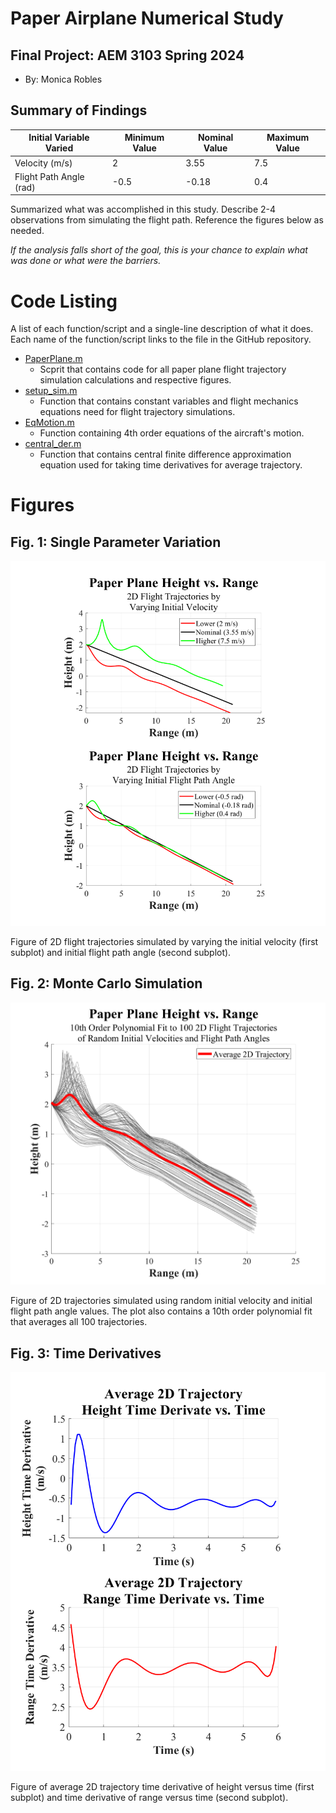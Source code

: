 # Paper Airplane Numerical Study
## Final Project: AEM 3103 Spring 2024

  - By: Monica Robles

## Summary of Findings

| Initial Variable Varied | Minimum Value | Nominal Value | Maximum Value |
|-------------------------|---------------|---------------|---------------|
| Velocity (m/s)          |       2       |      3.55     |      7.5      |
| Flight Path Angle (rad) |     -0.5      |     -0.18     |      0.4      |

  Summarized what was accomplished in this study.  Describe 2-4 observations from simulating the flight path.
  Reference the figures below as needed.

  *If the analysis falls short of the goal, this is your chance to explain what was done or what were the barriers.*
 
# Code Listing
  A list of each function/script and a single-line description of what it does. Each name of the function/script links to the file in the GitHub repository.

  - [PaperPlane.m](PaperPlane.m)
    - Scprit that contains code for all paper plane flight trajectory simulation calculations and respective figures. 
  - [setup_sim.m](setup_sim.m)
    - Function that contains constant variables and flight mechanics equations need for flight trajectory simulations. 
  - [EqMotion.m](EqMotion.m)
    - Function containing 4th order equations of the aircraft's motion. 
  - [central_der.m](central_der.m)
    - Function that contains central finite difference approximation equation used for taking time derivatives for average trajectory. 

# Figures

## Fig. 1: Single Parameter Variation
  ![Figure of 2D trajectories simulated by varying initial velocity (subplot 1) and initial flight path angle (subplot 2).](./Figures/Fig_1_single_param_var.png)

  Figure of 2D flight trajectories simulated by varying the initial velocity (first subplot) and initial flight path angle (second subplot). 

## Fig. 2: Monte Carlo Simulation
  ![Figure of 10th order polynomial fit to 100 2D trajectories of randomized initial variables.](./Figures/Fig_2_monte_carlo_sim.png)

  Figure of 2D trajectories simulated using random initial velocity and initial flight path angle values. The plot also contains a 10th order polynomial fit that averages all 100 trajectories. 

## Fig. 3: Time Derivatives
  ![Figure of average 2D trajectory height time derivative (subplot 1) and range time derivative (subplot 2).](./Figures/Fig_3_time_der.png)

  Figure of average 2D trajectory time derivative of height versus time (first subplot) and time derivative of range versus time (second subplot).